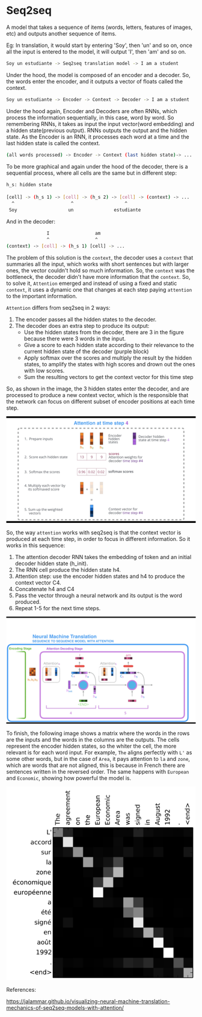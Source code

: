 # Seq2seq

A model that takes a sequence of items (words, letters, features of images, etc) and outputs another sequence of items.

Eg: In translation, it would start by entering 'Soy', then 'un' and so on, once all the input is entered to the model, it will output 'I', then 'am' and so on.
```bash
Soy un estudiante -> Seq2seq translation model -> I am a student
```

Under the hood, the model is composed of an encoder and a decoder. So, the words enter the encoder, and it outputs a vector of floats called the context.

```bash
Soy un estudiante -> Encoder -> Context -> Decoder -> I am a student
```

Under the hood again, Encoder and Decoders are often RNNs, which process the information sequentially, in this case, word by word. So remembering RNNs, it takes as input the input vector(word embedding) and a hidden state(previous output). RNNs outputs the output and the hidden state. As the Encoder is an RNN, it processes each word at a time and the last hidden state is called the context.

```bash
(all words processed) -> Encoder -> Context (last hidden state)-> ...
```
To be more graphical and again under the hood of the decoder, there is a sequential process, where all cells are the same but in different step:

```bash
h_s: hidden state

[cell] -> (h_s 1) -> [cell] -> (h_s 2) -> [cell] -> (context) -> ...
  ^                     ^                   ^ 
 Soy                   un               estudiante
```
And in the decoder:

```bash
               I                 am
               ^                 ^
(context) -> [cell] -> (h_s 1) [cell] -> ...
```

The problem of this solution is the `context`, the decoder uses a `context` that summaries all the input, which works with short sentences but with larger ones, the vector couldn't hold so much information. So, the `context` was the bottleneck, the decoder didn't have more information that the `context`. So, to solve it, `Attention` emerged and instead of using a fixed and static `context`, it uses a dynamic one that changes at each step paying `attention` to the important information.

`Attention` differs from seq2seq in 2 ways:
1. The encoder passes all the hidden states to the decoder.
2. The decoder does an extra step to produce its output:
    - Use the hidden states from the decoder, there are 3 in the figure because there were 3 words in the input.
    - Give a score to each hidden state according to their relevance to the current hidden state of the decoder (purple block)
    - Apply softmax over the scores and multiply the result by the hidden states, to amplify the states with high scores and drown out the ones with low scores.
    - Sum the resulting vectors to get the context vector for this time step

So, as shown in the image, the 3 hidden states enter the decoder, and are processed to produce a new context vector, which is the responsible that the network can focus on different subset of encoder positions at each time step.

![attention_step_4.png](../images/attention_step_4.png)

So, the way `attention` works with seq2seq is that the context vector is produced at each time step, in order to focus in different information. So it works in this sequence:
1. The attention decoder RNN takes the embedding of <END> token and an initial decoder hidden state (h_init).
2. The RNN cell produce the hidden state h4.
3. Attention step: use the encoder hidden states and h4 to produce the context vector C4.
4. Concatenate h4 and C4
5. Pass the vector through a neural network and its output is the word produced.
6. Repeat 1-5 for the next time steps.

![inside_decoder.png](../images/inside_decoder.png)

To finish, the following image shows a matrix where the words in the rows are the inputs and the words in the columns are the outputs. The cells represent the encoder hidden states, so the whiter the cell, the more relevant is for each word input. For example, `The` aligns perfectly with `L'` as some other words, but in the case of `Area`, it pays attention to `la` and `zone`, which are words that are not aligned, this is because in French there are sentences written in the reversed order. The same happens with `European` and `Economic`, showing how powerful the model is.

![attention_french_english.png](../images/attention_french_english.png)

References:

https://jalammar.github.io/visualizing-neural-machine-translation-mechanics-of-seq2seq-models-with-attention/